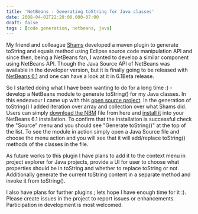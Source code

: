 ```yaml
---
title: 'NetBeans - Generating toString for Java classes'
date: 2008-04-02T22:29:00.000-07:00
draft: false
tags : [code generation, netbeans, java]
---
```


My friend and colleague [Shams](http://shamsmi.blogspot.com/) developed a maven plugin to generate toString and equals method using Eclipse source code manipulation API and since then, being a NetBeans fan, I wanted to develop a similar component using NetBeans API. Though the Java Source API of NetBeans was available in the developer version, but it is finally going to be released with [NetBeans 6.1](http://www.netbeans.org/community/releases/61/) and one can have a look at it in 6.1Beta release.  
  
So I started doing what I have been wanting to do for a long time :) - develop a NetBeans module to generate toString() for my Java classes. In this endeavour I came up with this [open source project](http://code.google.com/p/smart-codegen/). In the generation of toString() I added iteration over array and collection over what Shams did. Users can simply [download the NBM](http://code.google.com/p/smart-codegen/downloads/list) file from here and [install it](http://wiki.netbeans.org/InstallingAPlugin) into your NetBeans 6.1 installation. To confirm that the installation is successful check the "Source" menu and you should see "Generate toString()" at the top of the list. To see the module in action simply open a Java Source file and choose the menu action and you will see that it will add/replace toString() methods of the classes in the file.  
  
As future works to this plugin I have plans to add it to the context menu in project explorer for Java projects, provide a UI for user to choose what properties should be in toString and whether to replace toString or not. Additionally generate the current toString content in a separate method and invoke it from toString().  
  
I also have plans for further plugins ; lets hope I have enough time for it :). Please create issues in the project to report issues or enhancements. Participation in development is most welcomed.